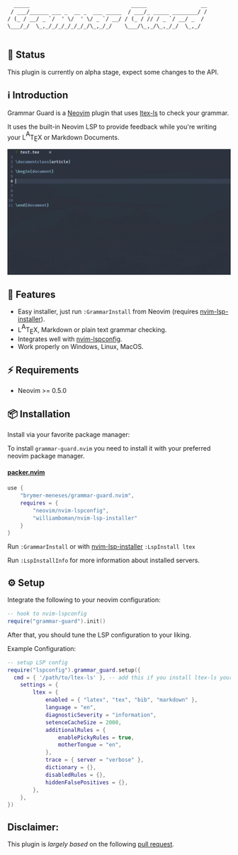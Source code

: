 
```
  _____                                _____                 __
 / ___/______ ___ _  __ _  ___ _____  / ___/_ _____ ________/ /
/ (_ / __/ _ `/  ' \/  ' \/ _ `/ __/ / (_ / // / _ `/ __/ _  / 
\___/_/  \_,_/_/_/_/_/_/_/\_,_/_/    \___/\_,_/\_,_/_/  \_,_/  
                                                               
```

## 🚧 Status 

This plugin is currently on alpha stage, expect some changes to the API.

## ℹ️ Introduction

Grammar Guard is a [Neovim](https://github.com/neovim/neovim) plugin that uses [ltex-ls](https://github.com/valentjn/ltex-ls) to check your grammar.

It uses the built-in Neovim LSP to provide feedback while you're writing your L<big><sup>A</sup></big>T<big><sub>E</sub></big>X or Markdown Documents.

![Demo](assets/demo.gif)

## 🌟 Features
* Easy installer, just run `:GrammarInstall` from Neovim (requires [nvim-lsp-installer](https://github.com/williamboman/nvim-lsp-installer)).
* L<big><sup>A</sup></big>T<big><sub>E</sub></big>X, Markdown or plain text grammar checking.
* Integrates well with [nvim-lspconfig](https://github.com/neovim/nvim-lspconfig).
* Work properly on Windows, Linux, MacOS.

## ⚡️ Requirements

+ Neovim >= 0.5.0

## 📦 Installation

Install via your favorite package manager:

To install `grammar-guard.nvim` you need to install it with your preferred neovim package manager.

#### [packer.nvim](https://github.com/wbthomason/packer.nvim)

```lua
use {
    "brymer-meneses/grammar-guard.nvim",
    requires = {
        "neovim/nvim-lspconfig",
        "williamboman/nvim-lsp-installer"
    }
}
```

Run `:GrammarInstall` or with [nvim-lsp-installer](https://github.com/williamboman/nvim-lsp-installer) `:LspInstall ltex`

Run `:LspInstallInfo` for more information about installed servers.

## ⚙️ Setup

Integrate the following to your neovim configuration:

```lua
-- hook to nvim-lspconfig
require("grammar-guard").init()
```
After that, you should tune the LSP configuration to your liking.

Example Configuration:
```lua
-- setup LSP config
require("lspconfig").grammar_guard.setup({
  cmd = { '/path/to/ltex-ls' }, -- add this if you install ltex-ls yourself
	settings = {
		ltex = {
			enabled = { "latex", "tex", "bib", "markdown" },
			language = "en",
			diagnosticSeverity = "information",
			setenceCacheSize = 2000,
			additionalRules = {
				enablePickyRules = true,
				motherTongue = "en",
			},
			trace = { server = "verbose" },
			dictionary = {},
			disabledRules = {},
			hiddenFalsePositives = {},
		},
	},
})
```
## Disclaimer:
This plugin is *largely based* on the following [pull request](https://github.com/neovim/nvim-lspconfig/pull/863).

